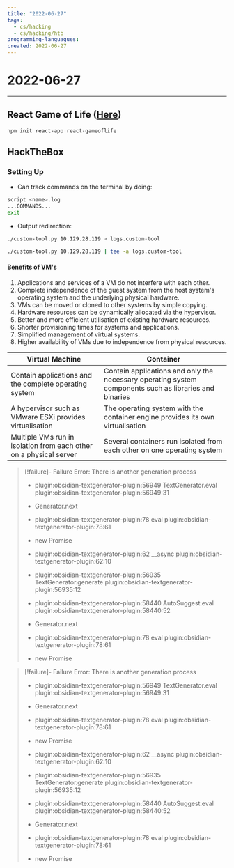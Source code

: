 ```yaml
---
title: "2022-06-27"
tags:
  - cs/hacking
  - cs/hacking/htb
programming-languagues:
created: 2022-06-27
---
```

# 2022-06-27
---
## React Game of Life ([Here](https://www.freecodecamp.org/news/create-gameoflife-with-react-in-one-hour-8e686a410174))

`npm init react-app react-gameoflife`

## HackTheBox
### Setting Up
- Can track commands on the terminal by doing:

```bash
script <name>.log
...COMMANDS...
exit
```

- Output redirection:

```bash
./custom-tool.py 10.129.28.119 > logs.custom-tool
```

```bash
./custom-tool.py 10.129.28.119 | tee -a logs.custom-tool
```

#### Benefits of VM's
1. Applications and services of a VM do not interfere with each other.
2. Complete independence of the guest system from the host system's operating system and the underlying physical hardware.
3. VMs can be moved or cloned to other systems by simple copying.
4. Hardware resources can be dynamically allocated via the hypervisor.
5. Better and more efficient utilisation of existing hardware resources.
6. Shorter provisioning times for systems and applications.
7. Simplified management of virtual systems.
8. Higher availability of VMs due to independence from physical resources.

| Virtual Machine                                                    | Container                                                                                              |
| ------------------------------------------------------------------ | ------------------------------------------------------------------------------------------------------ |
| Contain applications and the complete operating system             | Contain applications and only the necessary operating system components such as libraries and binaries |
| A hypervisor such as VMware ESXi provides virtualisation           | The operating system with the container engine provides its own virtualisation                         |
| Multiple VMs run in isolation from each other on a physical server | Several containers run isolated from each other on one operating system                                |

> [!failure]- Failure 
>   Error: There is another generation process
>   
>   - plugin:obsidian-textgenerator-plugin:56949 TextGenerator.eval
>     plugin:obsidian-textgenerator-plugin:56949:31
>   
>   - Generator.next
>   
>   - plugin:obsidian-textgenerator-plugin:78 eval
>     plugin:obsidian-textgenerator-plugin:78:61
>   
>   - new Promise
>   
>   - plugin:obsidian-textgenerator-plugin:62 __async
>     plugin:obsidian-textgenerator-plugin:62:10
>   
>   - plugin:obsidian-textgenerator-plugin:56935 TextGenerator.generate
>     plugin:obsidian-textgenerator-plugin:56935:12
>   
>   - plugin:obsidian-textgenerator-plugin:58440 AutoSuggest.eval
>     plugin:obsidian-textgenerator-plugin:58440:52
>   
>   - Generator.next
>   
>   - plugin:obsidian-textgenerator-plugin:78 eval
>     plugin:obsidian-textgenerator-plugin:78:61
>   
>   - new Promise
>   
>  

> [!failure]- Failure 
>   Error: There is another generation process
>   
>   - plugin:obsidian-textgenerator-plugin:56949 TextGenerator.eval
>     plugin:obsidian-textgenerator-plugin:56949:31
>   
>   - Generator.next
>   
>   - plugin:obsidian-textgenerator-plugin:78 eval
>     plugin:obsidian-textgenerator-plugin:78:61
>   
>   - new Promise
>   
>   - plugin:obsidian-textgenerator-plugin:62 __async
>     plugin:obsidian-textgenerator-plugin:62:10
>   
>   - plugin:obsidian-textgenerator-plugin:56935 TextGenerator.generate
>     plugin:obsidian-textgenerator-plugin:56935:12
>   
>   - plugin:obsidian-textgenerator-plugin:58440 AutoSuggest.eval
>     plugin:obsidian-textgenerator-plugin:58440:52
>   
>   - Generator.next
>   
>   - plugin:obsidian-textgenerator-plugin:78 eval
>     plugin:obsidian-textgenerator-plugin:78:61
>   
>   - new Promise
>   
>  
